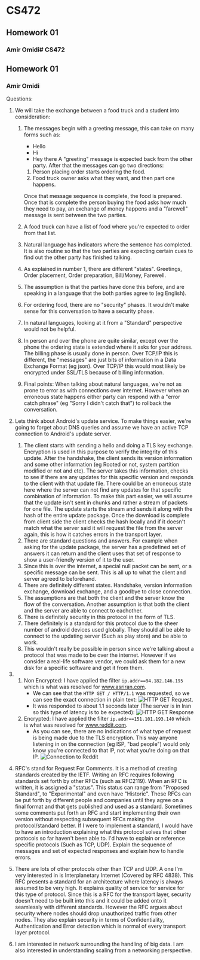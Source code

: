 # CS472
## Homework 01
### Amir Omidi# CS472
## Homework 01
### Amir Omidi

Questions:

1. We will take the exchange between a food truck and a student into consideration:
	1. The messages begin with a greeting message, this can take on many forms such as:
		* Hello
		* Hi
		* Hey there
	A "greeting" message is expected back from the other party. After that the messages can go two directions:
		1. Person placing order starts ordering the food.
		2. Food truck owner asks what they want, and then part one happens.
		
		Once that message sequence is complete, the food is prepared. Once that is complete the person buying the food asks how much they need to pay, an exchange of money happens and a "farewell" message is sent between the two parties.
	2. A food truck can have a list of food where you're expected to order from that list.
	3. Natural language has indicators where the sentence has completed. It is also routine so that the two parties are expecting certain cues to find out the other party has finished talking.
	4. As explained in number 1, there are different "states". Greetings, Order placement, Order preparation, Bill/Money, Farewell.
	5. The assumption is that the parties have done this before, and are speaking in a language that the both parties agree to (eg English).
	6. For ordering food, there are no "security" phases. It wouldn't make sense for this conversation to have a security phase.
	7. In natural languages, looking at it from a "Standard" perspective would not be helpful.
	8. In person and over the phone are quite similar, except over the phone the ordering state is extended where it asks for your address. The billing phase is usually done in person. Over TCP/IP this is different, the "messages" are just bits of information in a Data Exchange Format (eg json). Over TCP/IP this would most likely be encrypted under SSL/TLS because of billing information.
	9. Final points: When talking about natural languages, we're not as prone to error as with connections over internet. However when an erroneous state happens either party can respond with a "error catch phrase" (eg "Sorry I didn't catch that") to rollback the conversation.

2. Lets think about Android's update service. To make things easier, we're going to forget about DNS queries and assume we have an active TCP connection to Android's update server.
	1. The client starts with sending a hello and doing a TLS key exchange. Encryption is used in this purpose to verify the integrity of this update. After the handshake, the client sends its version information and some other information (eg Rooted or not, system partition modified or not and etc). The server takes this information, checks to see if there are any updates for this specific version and responds to the client with that update file. There could be an erroneous state here where the server can not find any updates for that specific combination of information. To make this part easier, we will assume that the update isn't sent in chunks and rather a stream of packets for one file. The update starts the stream and sends it along with the hash of the entire update package. Once the download is complete from client side the client checks the hash locally and if it doesn't match what the server said it will request the file from the server again, this is how it catches errors in the transport layer.
	2. There are standard questions and answers. For example when asking for the update package, the server has a predefined set of answers it can return and the client uses that set of response to show a user-friendly version of it to the user.
	3. Since this is over the internet, a special null packet can be sent, or a specific message can be sent. This is all up to what the client and server agreed to beforehand.
	4. There are definitely different states. Handshake, version information exchange, download exchange, and a goodbye to close connection.
	5. The assumptions are that both the client and the server know the flow of the conversation. Another assumption is that both the client and the server are able to connect to eachother.
	6. There is definitely security in this protocol in the form of TLS.
	7. There definitely is a standard for this protocol due to the sheer number of android devices used globally. They should all be able to connect to the updating server (Such as play store) and be able to work.
	8. This wouldn't really be possible in person since we're talking about a protocol that was made to be over the internet. However if we consider a real-life software vendor, we could ask them for a new disk for a specific software and get it from them.

3. 
	1. Non Encrypted: I have applied the filter `ip.addr==94.182.146.195` which is what was resolved for www.asriran.com.
		* We can see that the `HTTP GET / HTTP/1.1` was requested, so we can see the exact connection in plain text: ![HTTP GET Request](https://i.imgur.com/ZqvjFb9.png).
		* It was responded to about 1.1 seconds later (The server is in Iran so this type of latency is to be expected): ![HTTP GET Response](https://i.imgur.com/eq28tL3.png)
	2. Encrypted: I have applied the filter `ip.addr==151.101.193.140` which is what was resolved for www.reddit.com.
		* As you can see, there are no indications of what type of request is being made due to the TLS encryption. This way anyone listening in on the connection (eg ISP, "bad people") would only know you're connected to that IP, not what you're doing on that IP. ![Connection to Reddit](https://i.imgur.com/4iXIAXp.png)
4. RFC's stand for Request For Comments. It is a method of creating standards created by the IETF. Writing an RFC requires following standards set forth by other RFCs (such as RFC2119). When an RFC is written, it is assigned a "status". This status can range from "Proposed Standard", to "Experimental" and even have "Historic". These RFCs can be put forth by different people and companies until they agree on a final format and that gets published and used as a standard. Sometimes some comments put forth an RFC and start implementing their own version without respecting subsequent RFCs making the protocol/standard better. If I were to implement a standard, I would have to have an introduction explaining what this protocol solves that other protocols so far haven't been able to. I'd have to explain or reference specific protocols (Such as TCP, UDP). Explain the sequence of messages and set of expected responses and explain how to handle errors.
5. There are lots of other protocols other than TCP and UDP. A one I'm very interested in is Interplanetary Internet (Covered by RFC 4838). This RFC presents a standard for an architecture where latency is always assumed to be very high. It explains quality of service for service for this type of protocol. Since this is a RFC for the transport layer, security doesn't need to be built into this and it could be added onto it seamlessly with different standards. However the RFC argues about security where nodes should drop unauthorized traffic from other nodes. They also explain security in terms of Confidentiality, Authentication and Error detection which is normal of every transport layer protocol.
6.  I am interested in network surrounding the handling of big data. I am also interested in understanding scaling from a networking perspective.